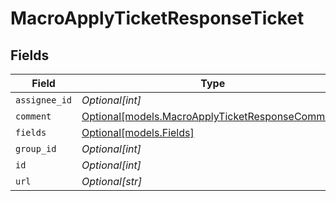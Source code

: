 # MacroApplyTicketResponseTicket


## Fields

| Field                                                                                            | Type                                                                                             | Required                                                                                         | Description                                                                                      |
| ------------------------------------------------------------------------------------------------ | ------------------------------------------------------------------------------------------------ | ------------------------------------------------------------------------------------------------ | ------------------------------------------------------------------------------------------------ |
| `assignee_id`                                                                                    | *Optional[int]*                                                                                  | :heavy_minus_sign:                                                                               | N/A                                                                                              |
| `comment`                                                                                        | [Optional[models.MacroApplyTicketResponseComment]](../models/macroapplyticketresponsecomment.md) | :heavy_minus_sign:                                                                               | N/A                                                                                              |
| `fields`                                                                                         | [Optional[models.Fields]](../models/fields.md)                                                   | :heavy_minus_sign:                                                                               | N/A                                                                                              |
| `group_id`                                                                                       | *Optional[int]*                                                                                  | :heavy_minus_sign:                                                                               | N/A                                                                                              |
| `id`                                                                                             | *Optional[int]*                                                                                  | :heavy_minus_sign:                                                                               | N/A                                                                                              |
| `url`                                                                                            | *Optional[str]*                                                                                  | :heavy_minus_sign:                                                                               | N/A                                                                                              |